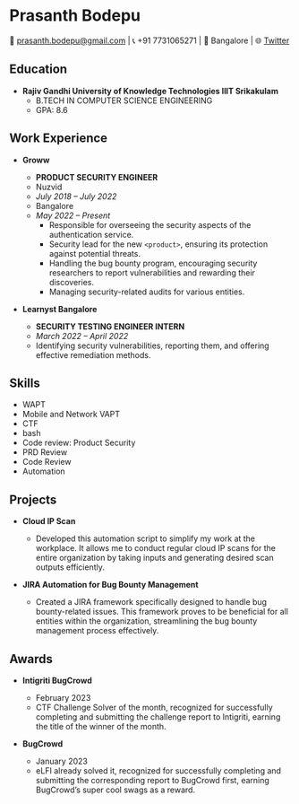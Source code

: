 # Prasanth Bodepu
📧 prasanth.bodepu@gmail.com | 📞 +91 7731065271 | 📍 Bangalore | 🌐 [Twitter](https://twitter.com/_0xPb)

## Education
- **Rajiv Gandhi University of Knowledge Technologies IIIT Srikakulam**
  - B.TECH IN COMPUTER SCIENCE ENGINEERING
  - GPA: 8.6

## Work Experience
- **Groww**
  - **PRODUCT SECURITY ENGINEER**
  - Nuzvid
  - *July 2018 – July 2022*
  - Bangalore
  - *May 2022 – Present*
    - Responsible for overseeing the security aspects of the authentication service.
    - Security lead for the new `<product>`, ensuring its protection against potential threats.
    - Handling the bug bounty program, encouraging security researchers to report vulnerabilities and rewarding their discoveries.
    - Managing security-related audits for various entities.

- **Learnyst Bangalore**
  - **SECURITY TESTING ENGINEER INTERN**
  - *March 2022 – April 2022*
  - Identifying security vulnerabilities, reporting them, and offering effective remediation methods.

## Skills
- WAPT
- Mobile and Network VAPT
- CTF
- bash
- Code review: Product Security
- PRD Review
- Code Review
- Automation

## Projects
- **Cloud IP Scan**
  - Developed this automation script to simplify my work at the workplace. It allows me to conduct regular cloud IP scans for the entire organization by taking inputs and generating desired scan outputs efficiently.

- **JIRA Automation for Bug Bounty Management**
  - Created a JIRA framework specifically designed to handle bug bounty-related issues. This framework proves to be beneficial for all entities within the organization, streamlining the bug bounty management process effectively.

## Awards
- **Intigriti BugCrowd**
  - February 2023
  - CTF Challenge Solver of the month, recognized for successfully completing and submitting the challenge report to Intigriti, earning the title of the winner of the month.

- **BugCrowd**
  - January 2023
  - eLFI already solved it, recognized for successfully completing and submitting the corresponding report to BugCrowd first, earning BugCrowd’s super cool swags as a reward.
